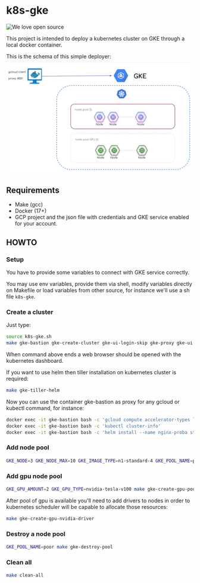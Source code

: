 # k8s-gke
![We love open source](https://badges.frapsoft.com/os/v1/open-source.svg?v=103 "We love open source")

This project is intended to deploy a kubernetes cluster on GKE through a 
local docker container.

This is the schema of this simple deployer:

![k8s on GKE](schema.png)

## Requirements

- Make (gcc)
- Docker (17+)
- GCP project and the json file with credentials and GKE service enabled for your account.

## HOWTO

### Setup 

You have to provide some variables to connect with GKE service correctly.

You may use env variables, provide them via shell, modify variables directly on Makefile or load variables from other source, for instance we'll use a sh file `k8s-gke`.

### Create a cluster

Just type:

```bash
source k8s-gke.sh
make gke-bastion gke-create-cluster gke-ui-login-skip gke-proxy gke-ui 
```

When command above ends a web browser should be opened with the kubernetes dashboard.

If you want to use helm then tiller installation on kubernetes cluster is required:
```bash
make gke-tiller-helm
```

Now you can use the container gke-bastion as proxy for any gcloud or kubectl command, for instance:

```bash
docker exec -it gke-bastion bash -c 'gcloud compute accelerator-types list'
docker exec -it gke-bastion bash -c 'kubectl cluster-info'
docker exec -it gke-bastion bash -c 'helm install --name nginx-proba stable/nginx-ingress'
```

### Add node pool

```bash
GKE_NODE=3 GKE_NODE_MAX=10 GKE_IMAGE_TYPE=n1-standard-4 GKE_POOL_NAME=poor make gke-create-pool 
```


### Add gpu node pool

```bash
GKE_GPU_AMOUNT=2 GKE_GPU_TYPE=nvidia-tesla-v100 make gke-create-gpu-pool 
```

After pool of gpu is available you'll need to add drivers to nodes in order to kubernetes scheduler will be capable to allocate those resources: 

```bash
make gke-create-gpu-nvidia-driver
```
### Destroy a node pool

```bash
GKE_POOL_NAME=poor make gke-destroy-pool
```
### Clean all

```bash
make clean-all
```
